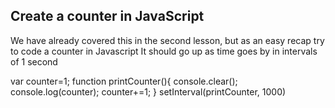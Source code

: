 ## Create a counter in JavaScript

We have already covered this in the second lesson, but as an easy recap try to code a counter in Javascript
It should go up as time goes by in intervals of 1 second



var counter=1;
function printCounter(){
  console.clear();
  console.log(counter);
  counter+=1;
}
setInterval(printCounter, 1000)
